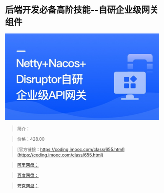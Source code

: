 # 后端开发必备高阶技能--自研企业级网关组件

![img](../../assets/642bc2a2080a887205400304.jpg)

> 简介：

> 价格：428.00

> [官方链接：https://coding.imooc.com/class/655.html](https://coding.imooc.com/class/655.html)

> [阿里网盘：]()

> [百度网盘：]()

> [夸克网盘：]()
